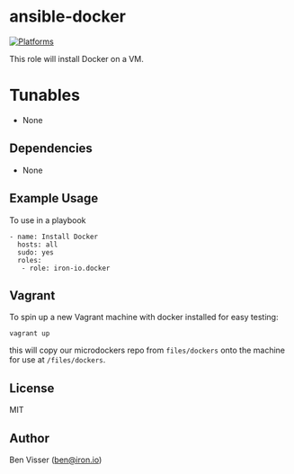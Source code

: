 # ansible-docker
[![Platforms](http://img.shields.io/badge/platforms-ubuntu-lightgrey.svg?style=flat)](#)

This role will install Docker on a VM.

# Tunables

- None

## Dependencies

- None

## Example Usage

To use in a playbook

```
- name: Install Docker
  hosts: all
  sudo: yes
  roles:
   - role: iron-io.docker
```

## Vagrant

To spin up a new Vagrant machine with docker installed for easy testing:

```
vagrant up
```
this will copy our microdockers repo from `files/dockers` onto the machine for use at `/files/dockers`.

## License

MIT

## Author

Ben Visser (ben@iron.io)
